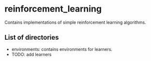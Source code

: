 # reinforcement_learning
Contains implementations of simple reinforcement learning algorithms.

## List of directories
- environments: contains environments for learners.
- TODO: add learners
